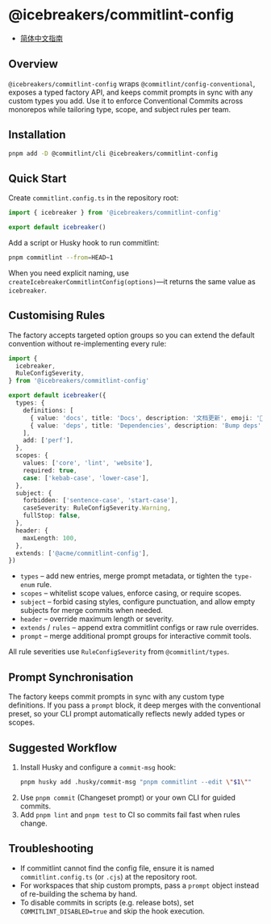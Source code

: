 # @icebreakers/commitlint-config

- [简体中文指南](./README.zh.md)

## Overview

`@icebreakers/commitlint-config` wraps `@commitlint/config-conventional`, exposes a typed factory API, and keeps commit prompts in sync with any custom types you add. Use it to enforce Conventional Commits across monorepos while tailoring type, scope, and subject rules per team.

## Installation

```bash
pnpm add -D @commitlint/cli @icebreakers/commitlint-config
```

## Quick Start

Create `commitlint.config.ts` in the repository root:

```ts
import { icebreaker } from '@icebreakers/commitlint-config'

export default icebreaker()
```

Add a script or Husky hook to run commitlint:

```bash
pnpm commitlint --from=HEAD~1
```

When you need explicit naming, use `createIcebreakerCommitlintConfig(options)`—it returns the same value as `icebreaker`.

## Customising Rules

The factory accepts targeted option groups so you can extend the default convention without re-implementing every rule:

```ts
import {
  icebreaker,
  RuleConfigSeverity,
} from '@icebreakers/commitlint-config'

export default icebreaker({
  types: {
    definitions: [
      { value: 'docs', title: 'Docs', description: '文档更新', emoji: '📝' },
      { value: 'deps', title: 'Dependencies', description: 'Bump deps' },
    ],
    add: ['perf'],
  },
  scopes: {
    values: ['core', 'lint', 'website'],
    required: true,
    case: ['kebab-case', 'lower-case'],
  },
  subject: {
    forbidden: ['sentence-case', 'start-case'],
    caseSeverity: RuleConfigSeverity.Warning,
    fullStop: false,
  },
  header: {
    maxLength: 100,
  },
  extends: ['@acme/commitlint-config'],
})
```

- `types` – add new entries, merge prompt metadata, or tighten the `type-enum` rule.
- `scopes` – whitelist scope values, enforce casing, or require scopes.
- `subject` – forbid casing styles, configure punctuation, and allow empty subjects for merge commits when needed.
- `header` – override maximum length or severity.
- `extends` / `rules` – append extra commitlint configs or raw rule overrides.
- `prompt` – merge additional prompt groups for interactive commit tools.

All rule severities use `RuleConfigSeverity` from `@commitlint/types`.

## Prompt Synchronisation

The factory keeps commit prompts in sync with any custom type definitions. If you pass a `prompt` block, it deep merges with the conventional preset, so your CLI prompt automatically reflects newly added types or scopes.

## Suggested Workflow

1. Install Husky and configure a `commit-msg` hook:
   ```bash
   pnpm husky add .husky/commit-msg "pnpm commitlint --edit \"$1\""
   ```
2. Use `pnpm commit` (Changeset prompt) or your own CLI for guided commits.
3. Add `pnpm lint` and `pnpm test` to CI so commits fail fast when rules change.

## Troubleshooting

- If commitlint cannot find the config file, ensure it is named `commitlint.config.ts` (or `.cjs`) at the repository root.
- For workspaces that ship custom prompts, pass a `prompt` object instead of re-building the schema by hand.
- To disable commits in scripts (e.g. release bots), set `COMMITLINT_DISABLED=true` and skip the hook execution.
